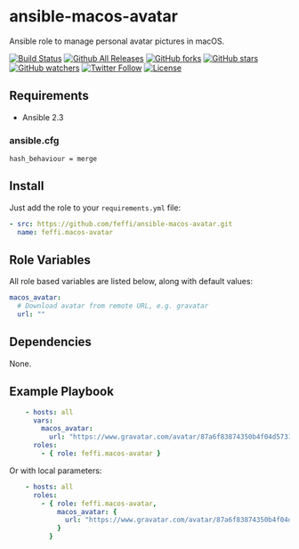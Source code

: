 # ansible-macos-avatar
Ansible role to manage personal avatar pictures in macOS.

[![Build Status](https://img.shields.io/travis/feffi/ansible-macos-avatar.svg)](https://travis-ci.org/feffi/ansible-macos-avatar) [![Github All Releases](https://img.shields.io/github/downloads/feffi/ansible-macos-avatar/total.svg)](https://github.com/feffi/ansible-macos-avatar) [![GitHub forks](https://img.shields.io/github/forks/feffi/ansible-macos-avatar.svg?style=social&label=Fork)](https://github.com/feffi/ansible-macos-avatar) [![GitHub stars](https://img.shields.io/github/stars/feffi/ansible-macos-avatar.svg?style=social&label=Star)](https://github.com/feffi/ansible-macos-avatar) [![GitHub watchers](https://img.shields.io/github/watchers/feffi/ansible-macos-avatar.svg?style=social&label=Watch)](https://github.com/feffi/ansible-macos-avatar) [![Twitter Follow](https://img.shields.io/twitter/follow/feffi1.svg?style=social&label=Follow)](https://twitter.com/feffi1) [![License](http://img.shields.io/:license-mit-blue.svg)](https://github.com/feffi/ansible-macos-avatar/blob/master/LICENSE)

## Requirements
- Ansible 2.3

### ansible.cfg
```
hash_behaviour = merge
```

## Install
Just add the role to your ``requirements.yml`` file:
```yaml
- src: https://github.com/feffi/ansible-macos-avatar.git
  name: feffi.macos-avatar
```

## Role Variables
All role based variables are listed below, along with default values:

```yaml
macos_avatar:
  # Download avatar from remote URL, e.g. gravatar
  url: ""

```

## Dependencies
None.

## Example Playbook

```yaml
    - hosts: all
      vars:
        macos_avatar:
          url: "https://www.gravatar.com/avatar/87a6f83874350b4f04d5731b450585f1?s=250&d=mm&r=x"
      roles:
        - { role: feffi.macos-avatar }
```
Or with local parameters:

```yaml
    - hosts: all
      roles:
        - { role: feffi.macos-avatar,
            macos_avatar: {
              url: "https://www.gravatar.com/avatar/87a6f83874350b4f04d5731b450585f1?s=250&d=mm&r=x"
            }
          }
```
